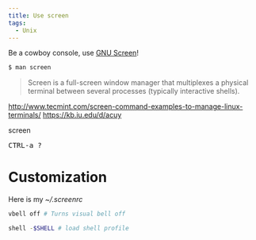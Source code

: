 ```yaml
---
title: Use screen
tags:
  - Unix
---
```


Be a cowboy console, use [GNU Screen][1]!

```bash
$ man screen
```

> Screen is a full-screen window manager that multiplexes a physical terminal between several processes (typically interactive  shells).
       
       
http://www.tecmint.com/screen-command-examples-to-manage-linux-terminals/
https://kb.iu.edu/d/acuy

screen


<kbd>CTRL-a ?</kbd>

# Customization

Here is my *~/.screenrc*

```bash
vbell off # Turns visual bell off

shell -$SHELL # load shell profile
```

  [1]: http://www.gnu.org/software/screen/

